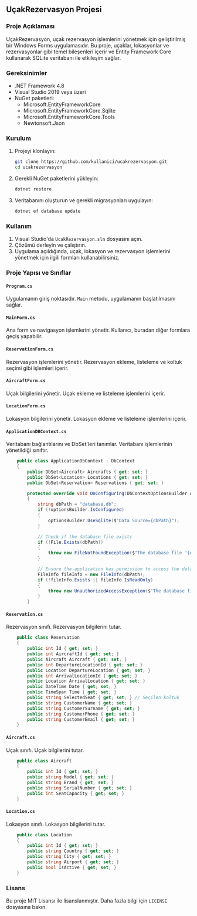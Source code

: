 ## UçakRezervasyon Projesi

### Proje Açıklaması
UçakRezervasyon, uçak rezervasyon işlemlerini yönetmek için geliştirilmiş bir Windows Forms uygulamasıdır. Bu proje, uçaklar, lokasyonlar ve rezervasyonlar gibi temel bileşenleri içerir ve Entity Framework Core kullanarak SQLite veritabanı ile etkileşim sağlar.

### Gereksinimler
- .NET Framework 4.8
- Visual Studio 2019 veya üzeri
- NuGet paketleri:
  - Microsoft.EntityFrameworkCore
  - Microsoft.EntityFrameworkCore.Sqlite
  - Microsoft.EntityFrameworkCore.Tools
  - Newtonsoft.Json

### Kurulum
1. Projeyi klonlayın:
    ```sh
    git clone https://github.com/kullanici/ucakrezervasyon.git
    cd ucakrezervasyon
    ```

2. Gerekli NuGet paketlerini yükleyin:
    ```sh
    dotnet restore
    ```

3. Veritabanını oluşturun ve gerekli migrasyonları uygulayın:
    ```sh
    dotnet ef database update
    ```

### Kullanım
1. Visual Studio'da `UcakRezervasyon.sln` dosyasını açın.
2. Çözümü derleyin ve çalıştırın.
3. Uygulama açıldığında, uçak, lokasyon ve rezervasyon işlemlerini yönetmek için ilgili formları kullanabilirsiniz.

### Proje Yapısı ve Sınıflar

#### `Program.cs`
Uygulamanın giriş noktasıdır. `Main` metodu, uygulamanın başlatılmasını sağlar.

#### `MainForm.cs`
Ana form ve navigasyon işlemlerini yönetir. Kullanıcı, buradan diğer formlara geçiş yapabilir.

#### `ReservationForm.cs`
Rezervasyon işlemlerini yönetir. Rezervasyon ekleme, listeleme ve koltuk seçimi gibi işlemleri içerir.

#### `AircraftForm.cs`
Uçak bilgilerini yönetir. Uçak ekleme ve listeleme işlemlerini içerir.

#### `LocationForm.cs`
Lokasyon bilgilerini yönetir. Lokasyon ekleme ve listeleme işlemlerini içerir.

#### `ApplicationDBContext.cs`
Veritabanı bağlantılarını ve DbSet'leri tanımlar. Veritabanı işlemlerinin yönetildiği sınıftır.


```16:42:ApplicationDBContext.cs
	public class ApplicationDbContext : DbContext
	{
		public DbSet<Aircraft> Aircrafts { get; set; }
		public DbSet<Location> Locations { get; set; }
		public DbSet<Reservation> Reservations { get; set; }

		protected override void OnConfiguring(DbContextOptionsBuilder optionsBuilder)
		{
			string dbPath = "database.db";
			if (!optionsBuilder.IsConfigured)
			{
				optionsBuilder.UseSqlite($"Data Source={dbPath}");
			}

			// Check if the database file exists
			if (!File.Exists(dbPath))
			{
				throw new FileNotFoundException($"The database file '{dbPath}' does not exist.");
			}

			// Ensure the application has permission to access the database file
			FileInfo fileInfo = new FileInfo(dbPath);
			if (!fileInfo.Exists || fileInfo.IsReadOnly)
			{
				throw new UnauthorizedAccessException($"The database file '{dbPath}' is not accessible or is read-only.");
			}
		}
```


#### `Reservation.cs`
Rezervasyon sınıfı. Rezervasyon bilgilerini tutar.


```9:25:Reservation.cs
	public class Reservation
	{
		public int Id { get; set; }
		public int AircraftId { get; set; }
		public Aircraft Aircraft { get; set; }
		public int DepartureLocationId { get; set; }
		public Location DepartureLocation { get; set; }
		public int ArrivalLocationId { get; set; }
		public Location ArrivalLocation { get; set; }
		public DateTime Date { get; set; }
		public TimeSpan Time { get; set; }
		public string SelectedSeat { get; set; } // Seçilen koltuk
		public string CustomerName { get; set; }
		public string CustomerSurname { get; set; }
		public string CustomerPhone { get; set; }
		public string CustomerEmail { get; set; }
	}
```


#### `Aircraft.cs`
Uçak sınıfı. Uçak bilgilerini tutar.


```9:16:Aircrafts.cs
	public class Aircraft
	{
		public int Id { get; set; }
		public string Model { get; set; }
		public string Brand { get; set; }
		public string SerialNumber { get; set; }
		public int SeatCapacity { get; set; }
	}
```


#### `Location.cs`
Lokasyon sınıfı. Lokasyon bilgilerini tutar.


```9:16:Location.cs
	public class Location
	{
		public int Id { get; set; }
		public string Country { get; set; }
		public string City { get; set; }
		public string Airport { get; set; }
		public bool IsActive { get; set; }
	}
```


### Lisans
Bu proje MIT Lisansı ile lisanslanmıştır. Daha fazla bilgi için `LICENSE` dosyasına bakın.
